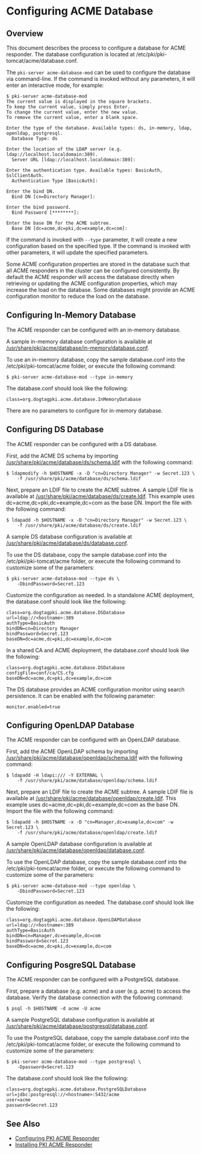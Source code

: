 Configuring ACME Database
=========================

## Overview

This document describes the process to configure a database for ACME responder.
The database configuration is located at /etc/pki/pki-tomcat/acme/database.conf.

The `pki-server acme-database-mod` can be used to configure the database via command-line.
If the command is invoked without any parameters, it will enter an interactive mode, for example:

```
$ pki-server acme-database-mod
The current value is displayed in the square brackets.
To keep the current value, simply press Enter.
To change the current value, enter the new value.
To remove the current value, enter a blank space.

Enter the type of the database. Available types: ds, in-memory, ldap, openldap, postgresql.
  Database Type: ds

Enter the location of the LDAP server (e.g. ldap://localhost.localdomain:389).
  Server URL [ldap://localhost.localdomain:389]:

Enter the authentication type. Available types: BasicAuth, SslClientAuth.
  Authentication Type [BasicAuth]:

Enter the bind DN.
  Bind DN [cn=Directory Manager]:

Enter the bind password.
  Bind Password [********]:

Enter the base DN for the ACME subtree.
  Base DN [dc=acme,dc=pki,dc=example,dc=com]:
```

If the command is invoked with `--type` parameter, it will create a new configuration based on the specified type.
If the command is invoked with other parameters, it will update the specified parameters.

Some ACME configuration properties are stored in the database such that
all ACME responders in the cluster can be configured consistently.
By default the ACME responder will access the database directly
when retrieving or updating the ACME configuration properties,
which may increase the load on the database.
Some databases might provide an ACME configuration monitor to reduce the load on the database.

## Configuring In-Memory Database

The ACME responder can be configured with an in-memory database.

A sample in-memory database configuration is available at
[/usr/share/pki/acme/database/in-memory/database.conf](../../../base/acme/database/in-memory/database.conf).

To use an in-memory database, copy the sample database.conf into the /etc/pki/pki-tomcat/acme folder,
or execute the following command:

```
$ pki-server acme-database-mod --type in-memory
```

The database.conf should look like the following:

```
class=org.dogtagpki.acme.database.InMemoryDatabase
```

There are no parameters to configure for in-memory database.

## Configuring DS Database

The ACME responder can be configured with a DS database.

First, add the ACME DS schema by importing [/usr/share/pki/acme/database/ds/schema.ldif](../../../base/acme/database/ds/schema.ldif) with the following command:

```
$ ldapmodify -h $HOSTNAME -x -D "cn=Directory Manager" -w Secret.123 \
    -f /usr/share/pki/acme/database/ds/schema.ldif
```

Next, prepare an LDIF file to create the ACME subtree.
A sample LDIF file is available at [/usr/share/pki/acme/database/ds/create.ldif](../../../base/acme/database/ds/create.ldif).
This example uses dc=acme,dc=pki,dc=example,dc=com as the base DN.
Import the file with the following command:

```
$ ldapadd -h $HOSTNAME -x -D "cn=Directory Manager" -w Secret.123 \
    -f /usr/share/pki/acme/database/ds/create.ldif
```

A sample DS database configuration is available at
[/usr/share/pki/acme/database/ds/database.conf](../../../base/acme/database/ds/database.conf).

To use the DS database, copy the sample database.conf into the /etc/pki/pki-tomcat/acme folder,
or execute the following command to customize some of the parameters:

```
$ pki-server acme-database-mod --type ds \
    -DbindPassword=Secret.123
```

Customize the configuration as needed. In a standalone ACME deployment, the database.conf should look like the following:

```
class=org.dogtagpki.acme.database.DSDatabase
url=ldap://<hostname>:389
authType=BasicAuth
bindDN=cn=Directory Manager
bindPassword=Secret.123
baseDN=dc=acme,dc=pki,dc=example,dc=com
```

In a shared CA and ACME deployment, the database.conf should look like the following:

```
class=org.dogtagpki.acme.database.DSDatabase
configFile=conf/ca/CS.cfg
baseDN=dc=acme,dc=pki,dc=example,dc=com
```

The DS database provides an ACME configuration monitor using search persistence.
It can be enabled with the following parameter:

```
monitor.enabled=true
```

## Configuring OpenLDAP Database

The ACME responder can be configured with an OpenLDAP database.

First, add the ACME OpenLDAP schema by importing [/usr/share/pki/acme/database/openldap/schema.ldif](../../../base/acme/database/openldap/schema.ldif) with the following command:

```
$ ldapadd -H ldapi:/// -Y EXTERNAL \
    -f /usr/share/pki/acme/database/openldap/schema.ldif
```

Next, prepare an LDIF file to create the ACME subtree.
A sample LDIF file is available at [/usr/share/pki/acme/database/openldap/create.ldif](../../../base/acme/database/openldap/create.ldif).
This example uses dc=acme,dc=pki,dc=example,dc=com as the base DN.
Import the file with the following command:

```
$ ldapadd -h $HOSTNAME -x -D "cn=Manager,dc=example,dc=com" -w Secret.123 \
    -f /usr/share/pki/acme/database/openldap/create.ldif
```

A sample OpenLDAP database configuration is available at
[/usr/share/pki/acme/database/openldap/database.conf](../../../base/acme/database/openldap/database.conf).

To use the OpenLDAP database, copy the sample database.conf into the /etc/pki/pki-tomcat/acme folder,
or execute the following command to customize some of the parameters:

```
$ pki-server acme-database-mod --type openldap \
    -DbindPassword=Secret.123
```

Customize the configuration as needed. The database.conf should look like the following:

```
class=org.dogtagpki.acme.database.OpenLDAPDatabase
url=ldap://<hostname>:389
authType=BasicAuth
bindDN=cn=Manager,dc=example,dc=com
bindPassword=Secret.123
baseDN=dc=acme,dc=pki,dc=example,dc=com
```

## Configuring PosgreSQL Database

The ACME responder can be configured with a PostgreSQL database.

First, prepare a database (e.g. acme) and a user (e.g. acme) to access the database.
Verify the database connection with the following command:

```
$ psql -h $HOSTNAME -d acme -U acme
```

A sample PostgreSQL database configuration is available at
[/usr/share/pki/acme/database/postgresql/database.conf](../../../base/acme/database/postgresql/database.conf).

To use the PostgreSQL database, copy the sample database.conf into the /etc/pki/pki-tomcat/acme folder,
or execute the following command to customize some of the parameters:

```
$ pki-server acme-database-mod --type postgresql \
    -Dpassword=Secret.123
```

The database.conf should look like the following:

```
class=org.dogtagpki.acme.database.PostgreSQLDatabase
url=jdbc:postgresql://<hostname>:5432/acme
user=acme
password=Secret.123
```

## See Also

* [Configuring PKI ACME Responder](https://www.dogtagpki.org/wiki/Configuring_PKI_ACME_Responder)
* [Installing PKI ACME Responder](Installing_PKI_ACME_Responder.md)
